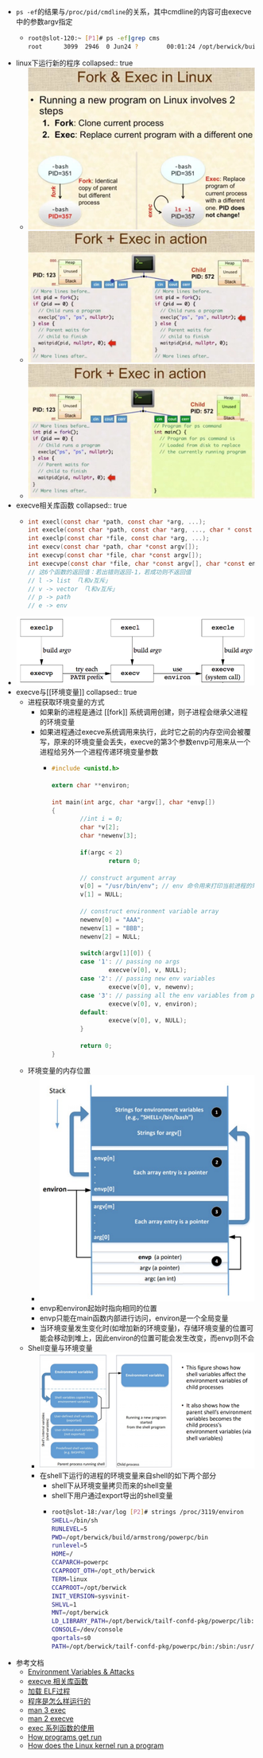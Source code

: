 - `ps -ef`的结果与`/proc/pid/cmdline`的关系，其中cmdline的内容可由execve中的参数argv指定
	- ```bash
	  root@slot-120:~ [P1]# ps -ef|grep cms
	  root      3099  2946  0 Jun24 ?        00:01:24 /opt/berwick/build/armstrong/powerpc/bin/cms cpu=0 ndsnpu=4
	  
	  ```
- linux下运行新的程序
  collapsed:: true
	- ![image.png](../assets/image_1675212361056_0.png)
	- ![image.png](../assets/image_1675212608503_0.png)
	- ![image.png](../assets/image_1675212746708_0.png)
- execve相关库函数
  collapsed:: true
	- ```c
	  int execl(const char *path, const char *arg, ...);
	  int execle(const char *path, const char *arg, ..., char * const envp[]);
	  int execlp(const char *file, const char *arg, ...);
	  int execv(const char *path, char *const argv[]);
	  int execvp(const char *file, char *const argv[]);
	  int execvpe(const char *file, char *const argv[], char *const envp[]);
	  // 这6个函数的返回值：若出错则返回-1，若成功则不返回值
	  // l -> list 「l和v互斥」
	  // v -> vector 「l和v互斥」
	  // p -> path
	  // e -> env
	  ```
- ![image.png](../assets/image_1675142263517_0.png)
- execve与[[环境变量]]
  collapsed:: true
	- 进程获取环境变量的方式
		- 如果新的进程是通过 [[fork]] 系统调用创建，则子进程会继承父进程的环境变量
		- 如果进程通过execve系统调用来执行，此时它之前的内存空间会被覆写，原来的环境变量会丢失，execve的第3个参数envp可用来从一个进程给另外一个进程传递环境变量参数
			- ```c
			  #include <unistd.h>
			  
			  extern char **environ;
			  
			  int main(int argc, char *argv[], char *envp[])
			  {
			          //int i = 0;
			          char *v[2];
			          char *newenv[3];
			  
			          if(argc < 2)
			                  return 0;
			  
			          // construct argument array
			          v[0] = "/usr/bin/env"; // env 命令用来打印当前进程的环境变量
			          v[1] = NULL;
			  
			          // construct environment variable array
			          newenv[0] = "AAA";
			          newenv[1] = "BBB";
			          newenv[2] = NULL;
			  
			          switch(argv[1][0]) {
			          case '1': // passing no args
			                  execve(v[0], v, NULL);
			          case '2': // passing new env variables
			                  execve(v[0], v, newenv);
			          case '3': // passing all the env variables from parent process
			                  execve(v[0], v, environ);
			          default:
			                  execve(v[0], v, NULL);
			          }
			  
			          return 0;
			  }
			  ```
	- 环境变量的内存位置
		- ![image.png](../assets/image_1675670198130_0.png)
		- envp和environ起始时指向相同的位置
		- envp只能在main函数内部进行访问，environ是一个全局变量
		- 当环境变量发生变化时(如增加新的环境变量)，存储环境变量的位置可能会移动到堆上，因此environ的位置可能会发生改变，而envp则不会
	- Shell变量与环境变量
		- ![image.png](../assets/image_1675670686181_0.png)
		- 在shell下运行的进程的环境变量来自shell的如下两个部分
			- shell下从环境变量拷贝而来的shell变量
			- shell下用户通过export导出的shell变量
			- ```bash
			  root@slot-18:/var/log [P2]# strings /proc/3119/environ
			  SHELL=/bin/sh
			  RUNLEVEL=5
			  PWD=/opt/berwick/build/armstrong/powerpc/bin
			  runlevel=5
			  HOME=/
			  CCAPARCH=powerpc
			  CCAPROOT_OTH=/opt_oth/berwick
			  TERM=linux
			  CCAPROOT=/opt/berwick
			  INIT_VERSION=sysvinit-
			  SHLVL=1
			  MNT=/opt/berwick
			  LD_LIBRARY_PATH=/opt/berwick/tailf-confd-pkg/powerpc/lib:/opt/berwick/build/armstrong/powerpc/lib
			  CONSOLE=/dev/console
			  qportals=s0
			  PATH=/opt/berwick/tailf-confd-pkg/powerpc/bin:/sbin:/usr/sbin:/bin:/usr/bin
			  ```
- 参考文档
	- [Environment Variables & Attacks](https://www.ics.uci.edu/~goodrich/teach/cs201P/notes/02_Environment_Variables.pdf)
	- [execve 相关库函数](https://binhack.readthedocs.io/zh/latest/os/linux/syscall/execve.html)
	- [加载 ELF过程](https://binhack.readthedocs.io/zh/latest/os/linux/elf.html)
	- [程序是怎么样运行的](https://www.cnblogs.com/gaoxingnjiagoutansuo/p/15434581.html)
	- [man 3 exec](https://man7.org/linux/man-pages/man3/exec.3.html)
	- [man 2 execve](https://man7.org/linux/man-pages/man2/execve.2.html)
	- [exec 系列函数的使用](https://www.cnblogs.com/mickole/p/3187409.html)
	- [How programs get run](https://lwn.net/Articles/630727/)
	- [How does the Linux kernel run a program](https://0xax.gitbooks.io/linux-insides/content/SysCall/linux-syscall-4.html)